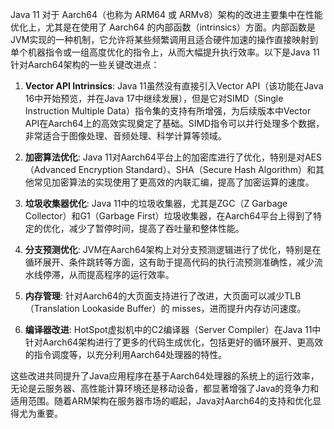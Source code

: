Java 11 对于 Aarch64（也称为 ARM64 或 ARMv8）架构的改进主要集中在性能优化上，尤其是在使用了 Aarch64 的内部函数（intrinsics）方面。内部函数是JVM实现的一种机制，它允许将某些频繁调用且适合硬件加速的操作直接映射到单个机器指令或一组高度优化的指令上，从而大幅提升执行效率。以下是Java 11针对Aarch64架构的一些关键改进点：

1. **Vector API Intrinsics**: Java 11虽然没有直接引入Vector API（该功能在Java 16中开始预览，并在Java 17中继续发展），但是它对SIMD（Single Instruction Multiple Data）指令集的支持有所增强，为后续版本中Vector API在Aarch64上的高效实现奠定了基础。SIMD指令可以并行处理多个数据，非常适合于图像处理、音频处理、科学计算等领域。
    
2. **加密算法优化**: Java 11对Aarch64平台上的加密库进行了优化，特别是对AES（Advanced Encryption Standard）、SHA（Secure Hash Algorithm）和其他常见加密算法的实现使用了更高效的内联汇编，提高了加密运算的速度。
    
3. **垃圾收集器优化**: Java 11中的垃圾收集器，尤其是ZGC（Z Garbage Collector）和G1（Garbage First）垃圾收集器，在Aarch64平台上得到了特定的优化，减少了暂停时间，提高了吞吐量和整体性能。
    
4. **分支预测优化**: JVM在Aarch64架构上对分支预测逻辑进行了优化，特别是在循环展开、条件跳转等方面，这有助于提高代码的执行流预测准确性，减少流水线停滞，从而提高程序的运行效率。
    
5. **内存管理**: 针对Aarch64的大页面支持进行了改进，大页面可以减少TLB（Translation Lookaside Buffer）的 misses，进而提升内存访问速度。
    
6. **编译器改进**: HotSpot虚拟机中的C2编译器（Server Compiler）在Java 11中针对Aarch64架构进行了更多的代码生成优化，包括更好的循环展开、更高效的指令调度等，以充分利用Aarch64处理器的特性。
    

这些改进共同提升了Java应用程序在基于Aarch64处理器的系统上的运行效率，无论是云服务器、高性能计算环境还是移动设备，都显著增强了Java的竞争力和适用范围。随着ARM架构在服务器市场的崛起，Java对Aarch64的支持和优化显得尤为重要。